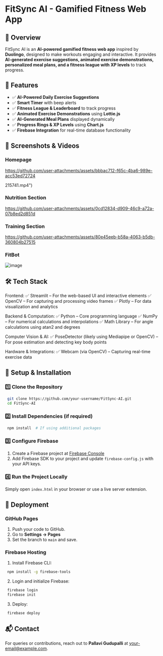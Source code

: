 # FitSync AI - Gamified Fitness Web App

## 📌 Overview
FitSync AI is an **AI-powered gamified fitness web app** inspired by **Duolingo**, designed to make workouts engaging and interactive. It provides **AI-generated exercise suggestions, animated exercise demonstrations, personalized meal plans, and a fitness league with XP levels** to track progress.

## 🚀 Features
- ✅ **AI-Powered Daily Exercise Suggestions**
- ✅ **Smart Timer** with beep alerts
- ✅ **Fitness League & Leaderboard** to track progress
- ✅ **Animated Exercise Demonstrations** using **Lottie.js**
- ✅ **AI-Generated Meal Plans** displayed dynamically
- ✅ **Progress Rings & XP Levels** using **Chart.js**
- ✅ **Firebase Integration** for real-time database functionality

## 📸 Screenshots & Videos
### **Homepage**

https://github.com/user-attachments/assets/bbbac712-f65c-4ba6-989e-acc53ed72724

 215741.mp4")


### **Nutrition Section**


https://github.com/user-attachments/assets/0cd12834-d909-46c9-a72a-07b8ed2d851d


### **Training Section**


https://github.com/user-attachments/assets/80e45eeb-b58a-4063-b5db-360804b27515

### **FitBot**
![image](https://github.com/user-attachments/assets/d0669dbe-7cc7-4352-b70d-cfa97ca10aae)



## 🛠️ Tech Stack
Frontend:
✅ Streamlit – For the web-based UI and interactive elements
✅ OpenCV – For capturing and processing video frames
✅ Plotly – For data visualization and analytics

Backend & Computation:
✅ Python – Core programming language
✅ NumPy – For numerical calculations and interpolations
✅ Math Library – For angle calculations using atan2 and degrees

Computer Vision & AI:
✅ PoseDetector (likely using Mediapipe or OpenCV) – For pose estimation and detecting key body points

Hardware & Integrations:
✅ Webcam (via OpenCV) – Capturing real-time exercise data

## 🔧 Setup & Installation
### 1️⃣ Clone the Repository
```sh
 git clone https://github.com/your-username/FitSync-AI.git
 cd FitSync-AI
```

### 2️⃣ Install Dependencies (if required)
```sh
 npm install  # If using additional packages
```

### 3️⃣ Configure Firebase
1. Create a Firebase project at [Firebase Console](https://console.firebase.google.com/)
2. Add Firebase SDK to your project and update `firebase-config.js` with your API keys.

### 4️⃣ Run the Project Locally
Simply open `index.html` in your browser or use a live server extension.

## 🚀 Deployment
### **GitHub Pages**
1. Push your code to GitHub.
2. Go to **Settings → Pages**
3. Set the branch to `main` and save.

### **Firebase Hosting**
1. Install Firebase CLI:
```sh
 npm install -g firebase-tools
```
2. Login and initialize Firebase:
```sh
 firebase login
 firebase init
```
3. Deploy:
```sh
 firebase deploy
```

## 📬 Contact
For queries or contributions, reach out to **Pallavi Gudupalli** at [your-email@example.com](mailto:your-email@example.com).

